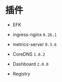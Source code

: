 # 插件

* EFK

* ingress-nginx `0.26.1`

* metrics-server `0.3.6`

* CoreDNS `1.6.2`

* Dashboard `2.0.0`

* Registry
